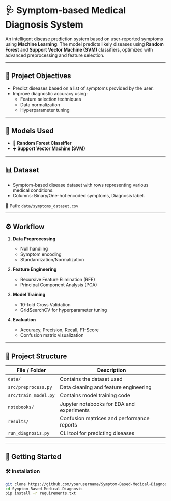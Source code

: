 # 🩺 Symptom-based Medical Diagnosis System

An intelligent disease prediction system based on user-reported symptoms using **Machine Learning**. The model predicts likely diseases using **Random Forest** and **Support Vector Machine (SVM)** classifiers, optimized with advanced preprocessing and feature selection.

---

## 📌 Project Objectives

- Predict diseases based on a list of symptoms provided by the user.
- Improve diagnostic accuracy using:
  - Feature selection techniques
  - Data normalization
  - Hyperparameter tuning

---

## 🧠 Models Used

- 🌳 **Random Forest Classifier**
- ➗ **Support Vector Machine (SVM)**

---

## 📊 Dataset

- Symptom-based disease dataset with rows representing various medical conditions.
- Columns: Binary/One-hot encoded symptoms, Diagnosis label.

📁 Path: `data/symptoms_dataset.csv`

---

## ⚙️ Workflow

1. **Data Preprocessing**
   - Null handling
   - Symptom encoding
   - Standardization/Normalization

2. **Feature Engineering**
   - Recursive Feature Elimination (RFE)
   - Principal Component Analysis (PCA)

3. **Model Training**
   - 10-fold Cross Validation
   - GridSearchCV for hyperparameter tuning

4. **Evaluation**
   - Accuracy, Precision, Recall, F1-Score
   - Confusion matrix visualization

---

## 📂 Project Structure

| File / Folder        | Description                                 |
|----------------------|---------------------------------------------|
| `data/`              | Contains the dataset used                   |
| `src/preprocess.py`  | Data cleaning and feature engineering       |
| `src/train_model.py` | Contains model training code                |
| `notebooks/`         | Jupyter notebooks for EDA and experiments   |
| `results/`           | Confusion matrices and performance reports  |
| `run_diagnosis.py`   | CLI tool for predicting diseases            |

---

## 🚀 Getting Started

### 🛠️ Installation

```bash
git clone https://github.com/yourusername/Symptom-Based-Medical-Diagnosis.git
cd Symptom-Based-Medical-Diagnosis
pip install -r requirements.txt
